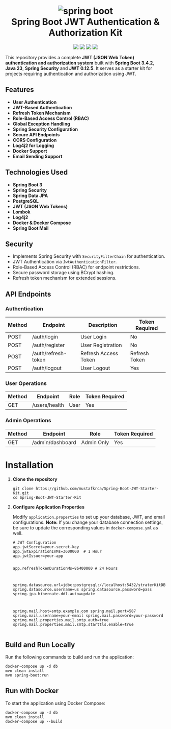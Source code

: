 
<body>
  <h1 align="center">
  <br>
  <a><img src="https://github.com/khandelwal-arpit/springboot-starterkit/blob/master/docs/images/spring-framework.png" alt="spring boot"></a>
  <br>
  Spring Boot JWT Authentication & Authorization Kit
  <br>
</h1>
  <p align="center">
    <a alt="Java">
        <img src="https://img.shields.io/badge/Java-v23-orange.svg" />
    </a>
    <a alt="Spring Boot">
        <img src="https://img.shields.io/badge/Spring%20Boot-v3.4.2-brightgreen.svg" />
    </a>
    <a alt="Bootstrap">
        <img src="https://img.shields.io/badge/JWT-v0.12.5-yellowgreen.svg">
    </a>
    <a alt="Material">
        <img src="https://img.shields.io/badge/Spring%20Security-v6-orange.svg">  
    </a>      
</p>
  <p>This repository provides a complete <strong>JWT (JSON Web Token) authentication and authorization system</strong> built with <strong>Spring Boot 3.4.2</strong>, <strong>Java 23</strong>, <strong>Spring Security</strong> and <strong>JWT 0.12.5</strong>. It serves as a starter kit for projects requiring authentication and authorization using JWT.</p>

  <h2>Features</h2>
  <ul>
    <li><strong>User Authentication</strong></li>
    <li><strong>JWT-Based Authentication</strong></li>
    <li><strong>Refresh Token Mechanism</strong></li>
    <li><strong>Role-Based Access Control (RBAC)</strong></li>
    <li><strong>Global Exception Handling</strong></li>
    <li><strong>Spring Security Configuration</strong></li>
    <li><strong>Secure API Endpoints</strong></li>
    <li><strong>CORS Configuration</strong></li>
    <li><strong>Log4j2 for Logging</strong></li>
    <li><strong>Docker Support</strong></li>
    <li><strong>Email Sending Support</strong></li>
  </ul>

  <h2>Technologies Used</h2>
  <ul>
    <li><strong>Spring Boot 3</strong></li>
    <li><strong>Spring Security</strong></li>
    <li><strong>Spring Data JPA</strong></li>
    <li><strong>PostgreSQL</strong></li>
    <li><strong>JWT (JSON Web Tokens)</strong></li>
    <li><strong>Lombok</strong></li>
    <li><strong>Log4j2</strong></li>
    <li><strong>Docker & Docker Compose</strong></li>
    <li><strong>Spring Boot Mail</strong></li>
  </ul>

  <h2>Security</h2>
  <ul>
    <li>Implements Spring Security with <code>SecurityFilterChain</code> for authentication.</li>
    <li>JWT Authentication via <code>JwtAuthenticationFilter</code>.</li>
    <li>Role-Based Access Control (RBAC) for endpoint restrictions.</li>
    <li>Secure password storage using BCrypt hashing.</li>
    <li>Refresh token mechanism for extended sessions.</li>
  </ul>

  <h2>API Endpoints</h2>
  <h3>Authentication</h3>
<table>
  <thead>
    <tr>
      <th>Method</th>
      <th>Endpoint</th>
      <th>Description</th>
      <th>Token Required</th>
    </tr>
  </thead>
  <tbody>
    <tr>
      <td>POST</td>
      <td>/auth/login</td>
      <td>User Login</td>
      <td>No</td>
    </tr>
    <tr>
      <td>POST</td>
      <td>/auth/register</td>
      <td>User Registration</td>
      <td>No</td>
    </tr>
    <tr>
      <td>POST</td>
      <td>/auth/refresh-token</td>
      <td>Refresh Access Token</td>
      <td>Refresh Token</td>
    </tr>
    <tr>
      <td>POST</td>
      <td>/auth/logout</td>
      <td>User Logout</td>
      <td>Yes</td>
    </tr>
  </tbody>
</table>

<h3>User Operations</h3>
<table>
  <thead>
    <tr>
      <th>Method</th>
      <th>Endpoint</th>
      <th>Role</th>
      <th>Token Required</th>
    </tr>
  </thead>
  <tbody>
    <tr>
      <td>GET</td>
      <td>/users/health</td>
      <td>User</td>
      <td>Yes</td>
    </tr>
  </tbody>
</table>

<h3>Admin Operations</h3>
<table>
  <thead>
    <tr>
      <th>Method</th>
      <th>Endpoint</th>
      <th>Role</th>
      <th>Token Required</th>
    </tr>
  </thead>
  <tbody>
    <tr>
      <td>GET</td>
      <td>/admin/dashboard</td>
      <td>Admin Only</td>
      <td>Yes</td>
    </tr>
  </tbody>
</table>



  <h1>Installation</h1>
  <ol>
    <li>
      <p><strong>Clone the repository</strong></p>
      <pre><code>git clone https://github.com/mustafkrca/Spring-Boot-JWT-Starter-Kit.git
cd Spring-Boot-JWT-Starter-Kit</code></pre>
    </li>
    <li>
      <p><strong>Configure Application Properties</strong></p>
<p>Modify <code>application.properties</code> to set up your database, JWT, and email configurations. <strong>Note:</strong> If you change your database connection settings, be sure to update the corresponding values in <code>docker-compose.yml</code> as well.</p>
      <pre><code># JWT Configuration
app.jwtSecret=your-secret-key
app.jwtExpirationInMs=3600000  # 1 Hour
app.jwtIssuer=your-app

app.refreshTokenDurationMs=86400000  # 24 Hours

spring.datasource.url=jdbc:postgresql://localhost:5432/straterKitDB
spring.datasource.username=us
spring.datasource.password=pass
spring.jpa.hibernate.ddl-auto=update

spring.mail.host=smtp.example.com
spring.mail.port=587
spring.mail.username=your-email
spring.mail.password=your-password
spring.mail.properties.mail.smtp.auth=true
spring.mail.properties.mail.smtp.starttls.enable=true</code></pre>
    </li>
  </ol>

  


  <h2>Build and Run Locally</h2>
  <p>Run the following commands to build and run the application:</p>
  <pre><code>docker-compose up -d db
mvn clean install
mvn spring-boot:run</code></pre>

  <h2>Run with Docker</h2>
  <p>To start the application using Docker Compose:</p>
  <pre><code>docker-compose up -d db
mvn clean install 
docker-compose up --build</code></pre>
</html>
